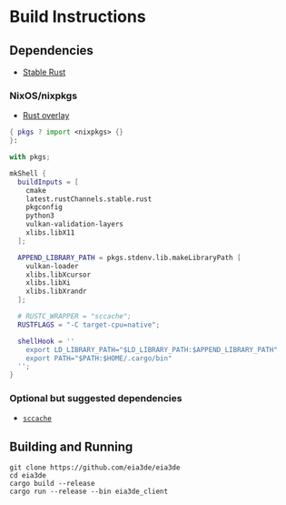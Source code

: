 # Build Instructions


## Dependencies

- [Stable Rust](https://www.rust-lang.org/tools/install)


### NixOS/nixpkgs

- [Rust overlay](https://github.com/mozilla/nixpkgs-mozilla#rust-overlay)

```nix
{ pkgs ? import <nixpkgs> {}
}:

with pkgs;

mkShell {
  buildInputs = [
    cmake
    latest.rustChannels.stable.rust
    pkgconfig
    python3
    vulkan-validation-layers
    xlibs.libX11
  ];

  APPEND_LIBRARY_PATH = pkgs.stdenv.lib.makeLibraryPath [
    vulkan-loader
    xlibs.libXcursor
    xlibs.libXi
    xlibs.libXrandr
  ];

  # RUSTC_WRAPPER = "sccache";
  RUSTFLAGS = "-C target-cpu=native";

  shellHook = ''
    export LD_LIBRARY_PATH="$LD_LIBRARY_PATH:$APPEND_LIBRARY_PATH"
    export PATH="$PATH:$HOME/.cargo/bin"
  '';
}
```


### Optional but suggested dependencies

- [`sccache`](https://github.com/mozilla/sccache#installation)


## Building and Running

```
git clone https://github.com/eia3de/eia3de
cd eia3de
cargo build --release
cargo run --release --bin eia3de_client
```
